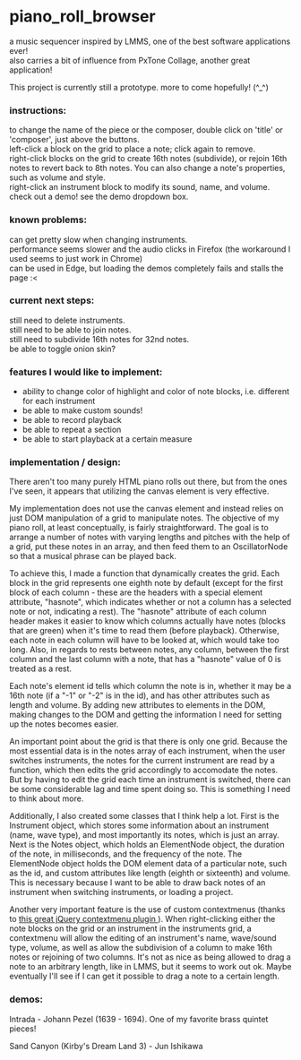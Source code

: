 # piano_roll_browser    
a music sequencer inspired by LMMS, one of the best software applications ever!    
also carries a bit of influence from PxTone Collage, another great application!    
    
This project is currently still a prototype. more to come hopefully! (^_^\)    
     
### instructions:    
to change the name of the piece or the composer, double click on 'title' or 'composer', just above the buttons.     
left-click a block on the grid to place a note; click again to remove.   
right-click blocks on the grid to create 16th notes (subdivide), or rejoin 16th notes to revert back to 8th notes. You can also change a note's properties, such as volume and style.    
right-click an instrument block to modify its sound, name, and volume.    
check out a demo! see the demo dropdown box.    
    
### known problems:  
can get pretty slow when changing instruments.    
performance seems slower and the audio clicks in Firefox (the workaround I used seems to just work in Chrome)    
can be used in Edge, but loading the demos completely fails and stalls the page :<    
    
### current next steps:    
still need to delete instruments.    
still need to be able to join notes.    
still need to subdivide 16th notes for 32nd notes.     
be able to toggle onion skin?    
    
### features I would like to implement:    
- ability to change color of highlight and color of note blocks, i.e. different for each instrument    
- be able to make custom sounds!    
- be able to record playback
- be able to repeat a section
- be able to start playback at a certain measure 
    
### implementation / design:    

There aren't too many purely HTML piano rolls out there, but from the ones I've seen, it appears that utilizing the canvas element
is very effective.    
    
My implementation does not use the canvas element and instead relies on just DOM manipulation of a grid to manipulate notes. 
The objective of my piano roll, at least conceptually, is fairly straightforward. The goal is to arrange a number of notes with
varying lengths and pitches with the help of a grid, put these notes in an array, and then feed them to an OscillatorNode so that a musical phrase can be played back.    

To achieve this, I made a function that dynamically creates the grid. Each block in the grid represents one eighth note by default (except for the first block of each column - these are the headers with a special element attribute, "hasnote", which indicates whether or not a column has a selected note or not, indicating a rest). The "hasnote" attribute of each column header makes it easier to know which columns actually have notes (blocks that are green) when it's time to read them (before playback). Otherwise, each note in each column will have to be looked at, which would take too long. Also, in regards to rests between notes, any column, between the first column and the last column with a note, that has a "hasnote" value of 0 is treated as a rest.    
    
Each note's element id tells which column the note is in, whether it may be a 16th note (if a "-1" or "-2" is in the id), and has other attributes such as length and volume. By adding new attributes to elements in the DOM, making changes to the DOM and getting the information I need for setting up the notes becomes easier.    

An important point about the grid is that there is only one grid. Because the most essential data is in the notes array of each instrument, when the user switches instruments, the notes for the current instrument are read by a function, which then edits the grid accordingly to accomodate the notes. But by having to edit the grid each time an instrument is switched, there can be some considerable lag and time spent doing so. This is something I need to think about more. 
    
Additionally, I also created some classes that I think help a lot. First is the Instrument object, which stores some information about an instrument (name, wave type), and most importantly its notes, which is just an array. Next is the Notes object, which holds an ElementNode object, the duration of the note, in milliseconds, and the frequency of the note. The ElementNode object holds the DOM element data of a particular note, such as the id, and custom attributes like length (eighth or sixteenth) and volume. This is necessary because I want to be able to draw back notes of an instrument when switching instruments, or loading a project.    

Another very important feature is the use of custom contextmenus (thanks to <a href="http://swisnl.github.io/jQuery-contextMenu/index.html"> this great jQuery contextmenu plugin </a> ). When right-clicking either the note blocks on the grid or an instrument in the instruments grid, a contextmenu will allow the editing of an instrument's name, wave/sound type, volume, as well as allow the subdivision of a column to make 16th notes or rejoining of two columns. It's not as nice as being allowed to drag a note to an arbitrary length, like in LMMS, but it seems to work out ok. Maybe eventually I'll see if I can get it possible to drag a note to a certain length. 
    
### demos:    
Intrada - Johann Pezel (1639 - 1694). One of my favorite brass quintet pieces!    
    
Sand Canyon (Kirby's Dream Land 3) - Jun Ishikawa


    


